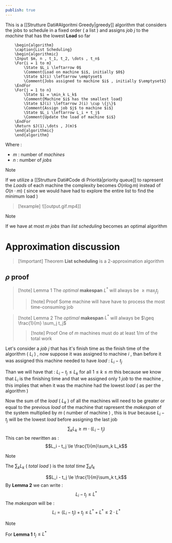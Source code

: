 ```yaml
---
publish: true
---
```

This is a [[Strutture Dati#Algoritmi Greedy|greedy]] algorithm that considers the jobs to schedule in a fixed order ( a list ) and assigns *job* $j$ to the *machine* that has the lowest **Load** so far 

```pseudo
	\begin{algorithm}
	\caption{List Scheduling}
	\begin{algorithmic}
	\Input $m, n , t_1, t_2, \dots , t_n$
	\For{i = 1 to m}
		\State $L_i \leftarrow 0$
		\Comment{Load on machine $i$, initially $0$}
		\State $J(i) \leftarrow \emptyset$
		\Comment{Jobs assigned to machine $i$ , initially $\emptyset$}
    \EndFor
    \For{j = 1 to n}
	    \State $i = \min_k L_k$
	    \Comment{Machine $i$ has the smallest load}
	    \State $J(i) \leftarrow J(i) \cup \{j\}$
	    \Comment{Assign job $j$ to machine $i$}
	    \State $L_i \leftarrow L_i + t_j$
	    \Comment{Update the load of machine $i$}
    \EndFor
    \Return $J(1),\dots , J(m)$
	\end{algorithmic}
	\end{algorithm}
```
 
Where : 
+ $m$ : number of *machines*
+ $n$ : number of *jobs* 

>[!note] 
>If we utilize a [[Strutture Dati#Code di Priorità|priority queue]] to rapresent the *Loads* of each machine the complexity becomes $O(n \log m)$ instead of $O(n \cdot m)$ ( since we would have had to explore the entire list to find the minimum load )

>[!example] 
![[output.gif.mp4]]

>[!note] 
>If we have at most $m$ *jobs* than *list scheduling* becomes an optimal algorithm

# Approximation discussion

>[!important] Theorem
**List scheduling** is a $2$-approximation algorithm 
## $\rho$ proof

>[!note] Lemma 1
>The *optimal* **makespan** $L^*$ will always be $\geq \max_j t_j$ 
>
>>[!note] Proof
>>Some machine will have have to process the most time-consuming job 


>[!note] Lemma 2
>The *optimal* **makespan** $L^*$ will always be $\geq \frac{1}{m} \sum_j t_j$
>
>>[!note] Proof
>>One of $m$ machines must do at least $1/m$ of the total work 

Let's consider a *job* $j$ that has it's finish time as the finish time of the algorithm ( $L_i$ ) , now suppose it was assigned to machine $i$ , than before it was assigned this machine needed to have *load* : $L_i -t_j$ 

Than we will have that : $L_i - t_j \leq L_k$ for all $1\leq k \leq m$ this because we know that $L_i$ is the finishing time and that we assigned only 1 *job* to the machine , this implies that when it was the machine had the lowest *load* ( as per the algorithm ) 

Now the sum of the *load* ( $L_k$ ) of all the machines will need to be greater or equal to the previous *load* of the machine that rapresent the *makespan* of the system multiplied by $m$ ( number of machine ) , this is *true* because $L_i - t_j$ will be the lowest *load* before assigning the last job 
$$\sum_k L_k \ge m\cdot (L_i - t_j)$$
This can be rewritten as : $$L_i - t_j \le \frac{1}{m}\sum_k L_k$$
>[!note] 
>The $\sum_k L_k$ ( *total load* ) is the *total time* $\sum_k t_k$ 

$$L_i - t_j \le \frac{1}{m}\sum_k t_k$$
By **Lemma 2** we can write : 
$$L_i - t_j \le L^*$$
The *makespan* will be :
$$L_i = (L_i - t_j) + t_j \le L^* + L^* \le 2 \cdot L^*$$
>[!note] 
>For **Lemma 1** $t_j \leq L^*$ 

